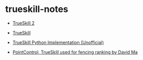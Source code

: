 # trueskill-notes

- [TrueSkill 2](https://www.microsoft.com/en-us/research/publication/trueskill-2-improved-bayesian-skill-rating-system/)
- [TrueSkill](https://www.microsoft.com/en-us/research/publication/trueskilltm-a-bayesian-skill-rating-system/)
- [TrueSkill Python Implementation (Unofficial)](https://trueskill.org/)

- [PointControl, TrueSkill used for fencing ranking by David Ma](http://david.ma/fencing/fencing_ratings.html)
